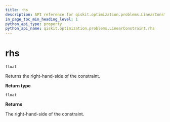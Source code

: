 ```yaml
---
title: rhs
description: API reference for qiskit.optimization.problems.LinearConstraint.rhs
in_page_toc_min_heading_level: 1
python_api_type: property
python_api_name: qiskit.optimization.problems.LinearConstraint.rhs
---
```


# rhs

<span id="qiskit.optimization.problems.LinearConstraint.rhs" />

`float`

Returns the right-hand-side of the constraint.

**Return type**

`float`

**Returns**

The right-hand-side of the constraint.

